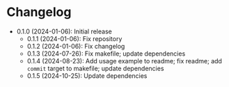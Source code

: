 # Changelog

* 0.1.0 (2024-01-06): Initial release
    * 0.1.1 (2024-01-06): Fix repository
    * 0.1.2 (2024-01-06): Fix changelog
    * 0.1.3 (2024-07-26): Fix makefile; update dependencies
    * 0.1.4 (2024-08-23): Add usage example to readme; fix readme; add `commit` target to makefile; update dependencies
    * 0.1.5 (2024-10-25): Update dependencies

